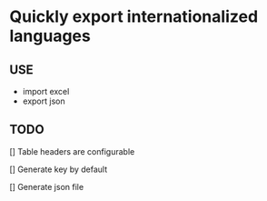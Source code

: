 # Quickly export internationalized languages

## USE
* import excel
* export json

## TODO
[] Table headers are configurable

[] Generate key by default

[] Generate json file
